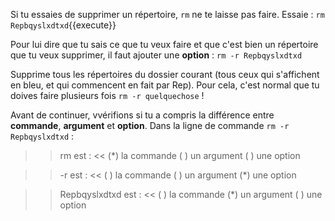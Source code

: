 Si tu essaies de supprimer un répertoire, `rm` ne te laisse pas faire.
Essaie  : `rm Repbqyslxdtxd`{{execute}}

Pour lui dire que tu sais ce que tu veux faire et que c'est bien un répertoire que tu veux supprimer, il faut ajouter une **option**  : `rm -r Repbqyslxdtxd`

Supprime tous les répertoires du dossier courant (tous ceux qui s'affichent en bleu, et qui commencent en fait par Rep). Pour cela, c'est normal que tu doives faire plusieurs fois `rm -r quelquechose` !

Avant de continuer, vvérifions si tu a compris la différence entre **commande**, **argument** et **option**.
Dans la ligne de commande `rm -r Repbqyslxdtxd` :

>> rm est : <<
(*) la commande
( ) un argument
( ) une option

>> -r  est : <<
( ) la commande
( ) un argument
(*) une option

>> Repbqyslxdtxd est : <<
( ) la commande
(*) un argument
( ) une option
